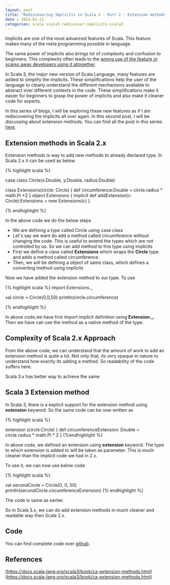 ```yaml
---
layout: post
title: "Rediscovering Implicits in Scala 3 - Part 2 : Extension methods"
date : 2025-01-22
categories: scala scala3 rediscover-implicits-scala3
---
```

Implicits are one of the most advanced features of Scala. This feature makes many of the meta programming possible in language. 

The same power of implicits also brings lot of complexity and confusion to beginners. This complexity often leads to the [wrong use of the feature or scares away developers using it altogether](https://docs.scala-lang.org/scala3/reference/contextual/index.html#Critique%20of%20the%20Status%20Quo). 

In Scala 3, the major new version of Scala Language, many features are added to simplify the implicits. These simplifications help the user of the language to clearly understand the different mechanisms available to abstract over different contexts in the code. These simplifications make it easier for beginners to grasp the power of implicits and also make it cleaner code for experts.

In this series of blogs, I will be exploring these new features as if I am rediscovering the implicits all over again. In this second post, I will be discussing about extension methods. You can find all the post in this series [here](/categories/rediscover-implicits-scala3).

## Extension methods  in Scala 2.x

Extension methods is way to add new methods to already declared type. In Scala 2.x it can be used as below

{% highlight scala %}

case class Circle(x:Double, y:Double, radius:Double)

class Extensions(circle: Circle) {
      def circumference:Double = circle.radius * math.Pi *2
    }
object Extensions {
      implicit def addExtension(c: Circle):Extensions = new Extensions(c)
}

{% endhighlight %}

In the above code we do the below steps

 * We are defining a type called Circle using case class
 * Let's say we want do add a method called circumference without changing the code. This is useful to extend the types which are not controlled by us. So we can add method to this type using implicits
 * First we define a class called **Extensions** which wraps the **Circle** type and adds a method called circumference.
 * Then, we will be defining a object of same class, which defines a converting method using implicits

Now we have added the extension method to our type. To use

{% highlight scala %}
import Extensions._

val circle = Circle(0,0,50)
println(circle.circumference)

{% endhighlight %}

In above code,we have first import implicit definition using **Extension._**. Then we have can use the method as a native method of the type.

## Complexity of Scala 2.x Approach

From the above code, we can understand that the amount of work to add an extension method is quite a lot. Not only that, its very opaque in nature to understand how exactly its adding a method. So readability of the code suffers here. 

Scala 3.x has better way to achieve the same

## Scala 3 Extension method

In Scala 3, there is a explicit support for the extension method using **extension** keyword.
So the same code can be now written as 

{% highlight scala %}

extension (circle:Circle) {
      def circumferenceExtension: Double = circle.radius * math.Pi * 2
}
{%endhighlight %}

In above code, we defined an extension using **extension** keyword. The type to which extension is added to will be taken as parameter. This is much cleaner than the implicit code we had in 2.x.

To use it, we can now use below code

{% highlight scala %}

val secondCircle = Circle(0, 0, 50)
println(secondCircle.circumferenceExtension)
{% endhighlight %}

The code is same as earlier.

So in Scala 3.x, we can do add extension methods in much cleaner and readable way then Scala 2.x.

## Code

You can find complete code over [github](https://github.com/phatak-dev/scala-3-examples/blob/master/src/main/scala/ExtensionMethods.scala).
## References

[https://docs.scala-lang.org/scala3/book/ca-extension-methods.html)(https://docs.scala-lang.org/scala3/book/ca-extension-methods.html)
